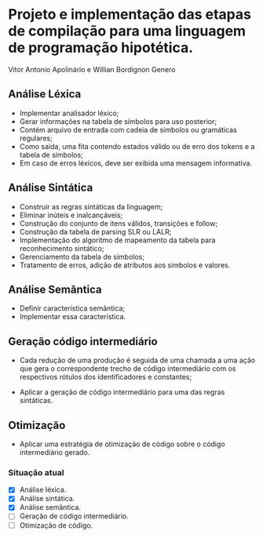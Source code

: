 # Projeto e implementação das etapas de compilação para uma linguagem de programação hipotética.

Vitor Antonio Apolinário e Willian Bordignon Genero

## Análise Léxica

* Implementar analisador léxico;
* Gerar informações na tabela de símbolos para uso posterior;
* Contém arquivo de entrada com cadeia de símbolos ou gramáticas regulares;
* Como saída, uma fita contendo estados válido ou de erro dos tokens e a tabela de símbolos;
* Em caso de erros léxicos, deve ser exibida uma mensagem informativa.

## Análise Sintática

* Construir as regras sintáticas da linguagem;
* Eliminar inúteis e inalcançáveis;
* Construção do conjunto de itens válidos, transições e follow;
* Construção da tabela de parsing SLR ou LALR;
* Implementação do algoritmo de mapeamento da tabela para reconhecimento sintático;
* Gerenciamento da tabela de símbolos;
* Tratamento de erros, adição de atributos aos símbolos e valores.

## Análise Semântica

* Definir característica semântica;
* Implementar essa característica.

## Geração código intermediário

* Cada redução de uma produção é seguida de uma chamada a uma ação que gera o correspondente trecho de código intermediário com os respectivos rótulos dos identificadores e constantes;

* Aplicar a geração de código intermediário para uma das regras sintáticas.

## Otimização

* Aplicar uma estratégia de otimização de código sobre o código intermediário gerado.

### Situação atual

* [X] Análise léxica.
* [X] Análise sintática.
* [X] Análise semântica.
* [ ] Geração de código intermediário.
* [ ] Otimização de código.
